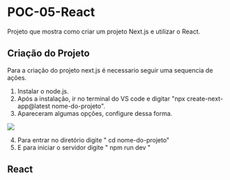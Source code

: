 # POC-05-React
Projeto que mostra como criar um projeto Next.js e utilizar o React.

## Criação do Projeto
Para a criação do projeto next.js é necessario seguir uma sequencia de ações.
1. Instalar o node.js.
2. Após a instalação, ir no terminal do VS code e digitar "npx create-next-app@latest nome-do-projeto".
3. Apareceram algumas opções, configure dessa forma.
   
<img src="opcao.png">

4. Para entrar no diretório digite " cd nome-do-projeto"
5. E para iniciar o servidor digite " npm run dev "

## React 
